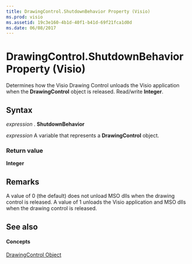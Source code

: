 ```yaml
---
title: DrawingControl.ShutdownBehavior Property (Visio)
ms.prod: visio
ms.assetid: 19c3e160-4b1d-40f1-b41d-69f21fca1d0d
ms.date: 06/08/2017
---
```



# DrawingControl.ShutdownBehavior Property (Visio)

Determines how the Visio Drawing Control unloads the Visio application when the **DrawingControl** object is released. Read/write **Integer**.


## Syntax

 _expression_ . **ShutdownBehavior**

 _expression_ A variable that represents a **DrawingControl** object.


### Return value

 **Integer**


## Remarks

A value of 0 (the default) does not unload MSO dlls when the drawing control is released. A value of 1 unloads the Visio application and MSO dlls when the drawing control is released.


## See also


#### Concepts


[DrawingControl Object](drawingcontrol-object-visio.md)


